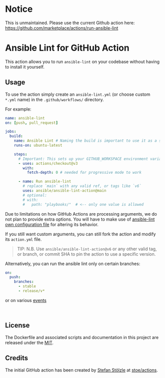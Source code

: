 # Notice

This is unmaintained. Please use the current Github action here: https://github.com/marketplace/actions/run-ansible-lint


# Ansible Lint for GitHub Action

This action allows you to run `ansible-lint` on your codebase without having
to install it yourself.

## Usage

To use the action simply create an `ansible-lint.yml` (or choose custom `*.yml` name) in the `.github/workflows/` directory.

For example:

```yaml
name: ansible-lint
on: [push, pull_request]

jobs:
  build:
    name: Ansible Lint # Naming the build is important to use it as a status check
    runs-on: ubuntu-latest

    steps:
      # Important: This sets up your GITHUB_WORKSPACE environment variable
      - uses: actions/checkout@v3
        with:
          fetch-depth: 0 # needed for progressive mode to work

      - name: Run ansible-lint
        # replace `main` with any valid ref, or tags like `v6`
        uses: ansible/ansible-lint-action@main
        # optional:
        # with:
        #   path: "playbooks/"  # <-- only one value is allowed
```

Due to limitations on how GitHub Actions are processing arguments, we do not
plan to provide extra options. You will have to make use of [ansible-lint own configuration file](https://ansible-lint.readthedocs.io/configuring/)
for altering its behavior.

If you still want custom arguments, you can still fork the action and modify
its `action.yml` file.

> TIP: N.B. Use `ansible/ansible-lint-action@v6` or any other valid tag, or branch, or commit SHA to pin the action to use a specific version.

Alternatively, you can run the ansible lint only on certain branches:

```yaml
on:
  push:
    branches:
      - stable
      - release/v*
```

or on various [events](https://help.github.com/en/articles/events-that-trigger-workflows)

<br>

## License

The Dockerfile and associated scripts and documentation in this project are released under the [MIT](license).

## Credits

The initial GitHub action has been created by [Stefan Stölzle](https://github.com/stoe) at
[stoe/actions](https://github.com/stoe/actions).
